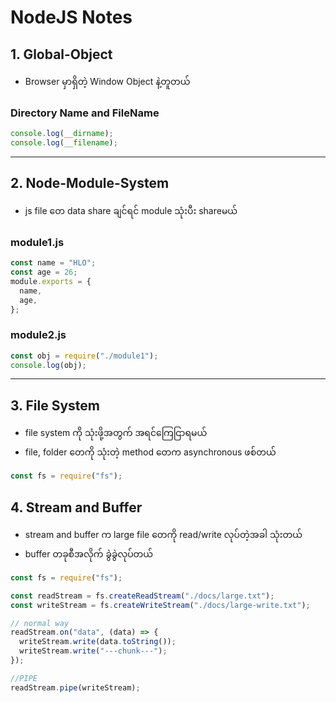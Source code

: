 # NodeJS Notes

## 1. Global-Object

- Browser မှာရှိတဲ့ Window Object နဲ့တူတယ်

### Directory Name and FileName

```js
console.log(__dirname);
console.log(__filename);
```

---

## 2. Node-Module-System

- js file တေ data share ချင်ရင် module သုံးပီး shareမယ်

### module1.js

```js
const name = "HLO";
const age = 26;
module.exports = {
  name,
  age,
};
```

### module2.js

```js
const obj = require("./module1");
console.log(obj);
```

---

## 3. File System

- file system ကို သုံးဖို့အတွက် အရင်ကြေငြာရမယ်
- file, folder တေကို သုံးတဲ့ method တေက asynchronous ဖစ်တယ်

```js
const fs = require("fs");
```

## 4. Stream and Buffer

- stream and buffer က large file တေကို read/write လုပ်တဲ့အခါ သုံးတယ်
- buffer တခုစီအလိုက် ခွဲခွဲလုပ်တယ်

```js
const fs = require("fs");

const readStream = fs.createReadStream("./docs/large.txt");
const writeStream = fs.createWriteStream("./docs/large-write.txt");

// normal way
readStream.on("data", (data) => {
  writeStream.write(data.toString());
  writeStream.write("---chunk---");
});

//PIPE
readStream.pipe(writeStream);
```
